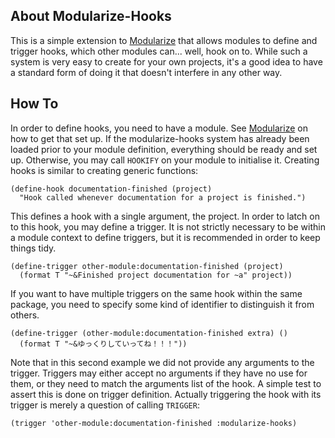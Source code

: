 About Modularize-Hooks
----------------------
This is a simple extension to [Modularize](https://github.com/Shinmera/modularize) that allows modules to define and trigger hooks, which other modules can... well, hook on to. While such a system is very easy to create for your own projects, it's a good idea to have a standard form of doing it that doesn't interfere in any other way. 

How To
------
In order to define hooks, you need to have a module. See [Modularize](https://github.com/Shinmera/modularize) on how to get that set up. If the modularize-hooks system has already been loaded prior to your module definition, everything should be ready and set up. Otherwise, you may call `HOOKIFY` on your module to initialise it. Creating hooks is similar to creating generic functions:

```
(define-hook documentation-finished (project)
  "Hook called whenever documentation for a project is finished.")
```

This defines a hook with a single argument, the project. In order to latch on to this hook, you may define a trigger. It is not strictly necessary to be within a module context to define triggers, but it is recommended in order to keep things tidy.

```
(define-trigger other-module:documentation-finished (project)
  (format T "~&Finished project documentation for ~a" project))
```

If you want to have multiple triggers on the same hook within the same package, you need to specify some kind of identifier to distinguish it from others.

```
(define-trigger (other-module:documentation-finished extra) ()
  (format T "~&ゆっくりしていってね！！！"))
```

Note that in this second example we did not provide any arguments to the trigger. Triggers may either accept no arguments if they have no use for them, or they need to match the arguments list of the hook. A simple test to assert this is done on trigger definition. Actually triggering the hook with its trigger is merely a question of calling `TRIGGER`:

```
(trigger 'other-module:documentation-finished :modularize-hooks)
```

